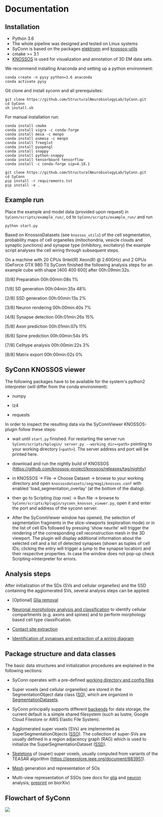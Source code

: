 # Documentation

## Installation
* Python 3.6
* The whole pipeline was designed and tested on Linux systems
* SyConn is based on the packages [elektronn](http://elektronn.org) and [knossos-utils](https://github.com/knossos-project/knossos_utils)
* cmake >= 3.1
* [KNOSSOS](http://knossostool.org/) is used for visualization and annotation of 3D EM data sets.


We recommend installing Anaconda and setting up a python environment:
```
conda create -n pysy python=3.6 anaconda
conda activate pysy
```
Git clone and install syconn and all prerequisites:
```
git clone https://github.com/StructuralNeurobiologyLab/SyConn.git
cd SyConn
sh install.sh
```

For manual installation run:
```
conda install cmake
conda install vigra -c conda-forge
conda install mesa -c menpo
conda install osmesa -c menpo
conda install freeglut
conda install pyopengl
conda install snappy
conda install python-snappy
conda install tensorboard tensorflow
conda install -c conda-forge sip=4.18.1

git clone https://github.com/StructuralNeurobiologyLab/SyConn.git
cd SyConn
pip install -r requirements.txt
pip install -e .
```


## Example run
Place the example and model data (provided upon request) in `SyConn/scripts/example_run/`,
cd to `SyConn/scripts/example_run/` and run
```
python start.py
```

Based on KnossosDatasets (see `knossos_utils`) of the cell segmentation, probability maps of cell organelles
(mitochondria, vesicle clouds and synaptic junctions) and synapse type (inhibitory, excitatory) the example
script analyses the cell wiring through subsequent steps.

On a machine with 20 CPUs (Intel(R) Xeon(R) @ 2.60GHz) and 2 GPUs (GeForce GTX 980 Ti) SyConn
finished the following analysis steps for an example cube with shape \[400 400 600] after 00h:09min:32s.

\[0/8] Preparation          00h:00min:08s       1%

\[1/8] SD generation        00h:04min:35s       48%

\[2/8] SSD generation       00h:00min:13s       2%

\[3/8] Neuron rendering     00h:00min:40s       7%

\[4/8] Synapse detection    00h:01min:26s       15%

\[5/8] Axon prediction      00h:01min:07s       11%

\[6/8] Spine prediction     00h:00min:54s       9%

\[7/8] Celltype analysis    00h:00min:22s       3%

\[8/8] Matrix export        00h:00min:02s       0%


## SyConn KNOSSOS viewer
The following packages have to be available for the system's python2 interpreter
(will differ from the conda environment):

- numpy

- lz4

- requests

In order to inspect the resulting data via the SyConnViewer KNOSSOS-plugin follow these steps:

- wait until `start.py` finished. For restarting the server run `SyConn/scripts/kplugin/
server.py --working_dir=<path>` pointing to your working directory (`<path>`). The server address and
port will be printed here.

- download and run the nightly build of KNOSSOS (https://github.com/knossos-project/knossos/releases/tag/nightly)

- in KNOSSOS -> File -> Choose Dataset -> browse to your working directory and open
`knossosdatasets/seg/mag1/knossos.conf` with enabled 'load_segmentation_overlay' (at the bottom of the dialog).

- then go to Scripting (top row) -> Run file -> browse to `SyConn/scripts/kplugin/syconn_knossos_viewer.py`, open it and enter
the port and address of the syconn server.

- After the SyConnViewer window has opened, the selection of segmentation fragments in the slice-viewports (exploration mode) or in the
list of cell IDs followed by pressing 'show neurite' will trigger the rendering of the corresponding cell reconstruction mesh in the 3D viewport.
 The plugin will display additional information about the selected cell and a list of detected synapses (shown as tuples of cell IDs;
 clicking the entry will trigger a jump to the synapse location) and their respective
 properties. In case the window does not pop-up check Scripting->Interpreter for errors.


## Analysis steps
After initialization of the SDs (SVs and cellular organelles) and the SSD
containing the agglomerated SVs, several analysis steps can be applied:

* [Optional] [Glia removal](glia_removal.md)

* [Neuronal morphology analysis and classification](neuron_analysis.md) to identify cellular
compartments (e.g. axons and spines) and to perform morphology based cell type classification.

* [Contact site extraction](contact_site_extraction.md)

* [Identification of synapses and extraction of a wiring diagram](contact_site_classification.md)


## Package structure and data classes
The basic data structures and initialization procedures are explained in the following sections:

* SyConn operates with a pre-defined [working directory and config files](config.md)

* Super voxels (and cellular organelles) are stored in the SegmentationObject data class ([SO](segmentation_datasets.md)), which are
organized in [SegmentationDatasets](segmentation_datasets.md).

* SyConn principally supports different [backends](backend.md) for data storage, the current default is a simple shared filesystem
(such as lustre, Google Cloud Filestore or AWS Elastic File System).

* Agglomerated super voxels (SVs) are implemented as SuperSegmentationObjects ([SSO](super_segmentation_objects.md)). The collection
 of super-SVs are usually defined in a region adjacency graph (RAG) which is used to initialize the SuperSegmentationDataset
  ([SSD](super_segmentation_datasets.md)).

* [Skeletons](skeletons.md) of (super) super voxels, usually computed from variants of the TEASAR algorithm (https://ieeexplore.ieee.org/document/883951).

* [Mesh](meshes.md) generation and representation of SOs

* Multi-view representation of SSOs (see docs for [glia](glia_removal.md) and [neuron](neuron_analysis.md) analysis; [preprint](https://www.biorxiv.org/content/early/2018/07/06/364034) on biorXiv)


## Flowchart of SyConn

<img src="https://docs.google.com/drawings/d/e/2PACX-1vSY7p2boPxb9OICxNhSrHQlvuHTBRbSMeIOgQ4_NV6pflxc0FKJvPBtskYMAgJsX_OP-6CNmb08tLC5/pub?w=1920&amp;h=1024">

